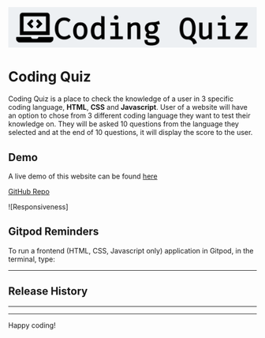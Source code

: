 ![Coding Quiz](ReadMe/cq_logo.png)

# Coding Quiz

Coding Quiz is a place to check the knowledge of a user in 3 specific coding language, **HTML**, **CSS** and **Javascript**. User of a website will have an option to chose from 3 different coding language they want to test their knowledge on. They will be asked 10 questions from the language they selected and at the end of 10 questions, it will display the score to the user. 

## Demo

A live demo of this website can be found [here](https://nofursad.github.io/codingquiz/)

[GitHub Repo](https://github.com/nofursad/codingquiz.git)

![Responsiveness]


## Gitpod Reminders

To run a frontend (HTML, CSS, Javascript only) application in Gitpod, in the terminal, type:



------

## Release History


------


---

Happy coding!
